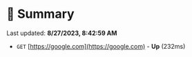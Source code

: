 # 📖 Summary
Last updated: **8/27/2023, 8:42:59 AM**

- `GET` [https://google.com](https://google.com) - **Up** (232ms)

